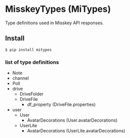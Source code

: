 # MisskeyTypes (MiTypes)
Type definitions used in Misskey API responses.

## Install
```
$ pip install mitypes
```

### list of type definitions
- Note
- channel
- Poll
- drive
    - DriveFolder
    - DriveFile
        - df_property (DriveFile.properties)
- user
    - User
        - AvatarDecorations (User.avatarDecorations)
    - UserLite
        - AvatarDecorations (UserLite.avatarDecorations)